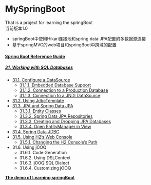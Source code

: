 # MySpringBoot
That is a project for learning the springBoot<br/>
当前版本1.0<br/>
* springBoot中使用Hikari连接池和spring data JPA配置的多数据源连接
* 基于springMVC的web项目和springBoot中跨域的配置
#### [Spring Boot Reference Guide](https://docs.spring.io/spring-boot/docs/current/reference/html/index.html)
##### [31. Working with SQL Databases](https://docs.spring.io/spring-boot/docs/current/reference/html/boot-features-sql.html)
* [31.1. Configure a DataSource](https://docs.spring.io/spring-boot/docs/current/reference/html/boot-features-sql.html#boot-features-configure-datasource)
    * [31.1.1. Embedded Database Support](https://docs.spring.io/spring-boot/docs/current/reference/html/boot-features-sql.html#boot-features-embedded-database-support)
    * [31.1.2. Connection to a Production Database](https://docs.spring.io/spring-boot/docs/current/reference/html/boot-features-sql.html#boot-features-connect-to-production-database)
    * [31.1.3. Connection to a JNDI DataSource](https://docs.spring.io/spring-boot/docs/current/reference/html/boot-features-sql.html#boot-features-connecting-to-a-jndi-datasource)
* [31.2. Using JdbcTemplate](https://docs.spring.io/spring-boot/docs/current/reference/html/boot-features-sql.html#boot-features-using-jdbc-template)
* [31.3. JPA and Spring Data JPA](https://docs.spring.io/spring-boot/docs/current/reference/html/boot-features-sql.html#boot-features-jpa-and-spring-data)
    * [31.3.1. Entity Classes](https://docs.spring.io/spring-boot/docs/current/reference/html/boot-features-sql.html#boot-features-entity-classes)
    * [31.3.2. Spring Data JPA Repositories](https://docs.spring.io/spring-boot/docs/current/reference/html/boot-features-sql.html#boot-features-spring-data-jpa-repositories)
    * [31.3.3. Creating and Dropping JPA Databases](https://docs.spring.io/spring-boot/docs/current/reference/html/boot-features-sql.html#boot-features-creating-and-dropping-jpa-databases)
    * [31.3.4. Open EntityManager in View](https://docs.spring.io/spring-boot/docs/current/reference/html/boot-features-sql.html#boot-features-jpa-in-web-environment)
* [31.4. Spring Data JDBC](https://docs.spring.io/spring-boot/docs/current/reference/html/boot-features-sql.html#boot-features-data-jdbc)
* [31.5. Using H2’s Web Console](https://docs.spring.io/spring-boot/docs/current/reference/html/boot-features-sql.html#boot-features-sql-h2-console)
    * [31.5.1. Changing the H2 Console’s Path](https://docs.spring.io/spring-boot/docs/current/reference/html/boot-features-sql.html#boot-features-sql-h2-console-custom-path)
* 31.6. Using jOOQ
    * 31.6.1. Code Generation
    * 31.6.2. Using DSLContext
    * 31.6.3. jOOQ SQL Dialect
    * 31.6.4. Customizing jOOQ<br/>
    
__[The demo of Learning springBoot](https://mp.weixin.qq.com/s?__biz=MzUzODcwMDIzOQ==&mid=2247487355&idx=1&sn=81d536ac18f88af3f348dd4f775a41af)__

 